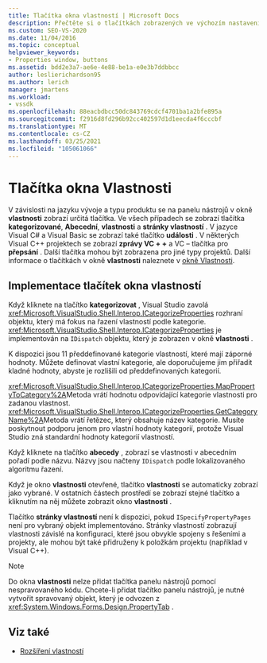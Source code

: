 ```yaml
---
title: Tlačítka okna vlastností | Microsoft Docs
description: Přečtěte si o tlačítkách zobrazených ve výchozím nastavení na panelu nástrojů pro okno Vlastnosti a o implementaci tlačítek.
ms.custom: SEO-VS-2020
ms.date: 11/04/2016
ms.topic: conceptual
helpviewer_keywords:
- Properties window, buttons
ms.assetid: bdd2e3a7-ae6e-4e88-be1a-e0e3b7ddbbcc
author: leslierichardson95
ms.author: lerich
manager: jmartens
ms.workload:
- vssdk
ms.openlocfilehash: 88eacbdbcc50dc843769cdcf4701ba1a2bfe895a
ms.sourcegitcommit: f2916d8fd296b92cc402597d1d1eecda4f6cccbf
ms.translationtype: MT
ms.contentlocale: cs-CZ
ms.lasthandoff: 03/25/2021
ms.locfileid: "105061066"
---
```

# <a name="properties-window-buttons"></a>Tlačítka okna Vlastnosti
V závislosti na jazyku vývoje a typu produktu se na panelu nástrojů v okně **vlastnosti** zobrazí určitá tlačítka. Ve všech případech se zobrazí tlačítka **kategorizované**, **Abecední**, **vlastnosti** a **stránky vlastností** . V jazyce Visual C# a Visual Basic se zobrazí také tlačítko **události** . V některých Visual C++ projektech se zobrazí **zprávy VC + +** a VC – tlačítka pro **přepsání** . Další tlačítka mohou být zobrazena pro jiné typy projektů. Další informace o tlačítkách v okně **vlastnosti** naleznete v [okně Vlastnosti](../../ide/reference/properties-window.md).

## <a name="implementation-of-properties-window-buttons"></a>Implementace tlačítek okna vlastností
 Když kliknete na tlačítko **kategorizovat** , Visual Studio zavolá <xref:Microsoft.VisualStudio.Shell.Interop.ICategorizeProperties> rozhraní objektu, který má fokus na řazení vlastností podle kategorie. <xref:Microsoft.VisualStudio.Shell.Interop.ICategorizeProperties> je implementován na `IDispatch` objektu, který je zobrazen v okně **vlastnosti** .

 K dispozici jsou 11 předdefinované kategorie vlastností, které mají záporné hodnoty. Můžete definovat vlastní kategorie, ale doporučujeme jim přiřadit kladné hodnoty, abyste je rozlišili od předdefinovaných kategorií.

 <xref:Microsoft.VisualStudio.Shell.Interop.ICategorizeProperties.MapPropertyToCategory%2A>Metoda vrátí hodnotu odpovídající kategorie vlastnosti pro zadanou vlastnost. <xref:Microsoft.VisualStudio.Shell.Interop.ICategorizeProperties.GetCategoryName%2A>Metoda vrátí řetězec, který obsahuje název kategorie. Musíte poskytnout podporu jenom pro vlastní hodnoty kategorií, protože Visual Studio zná standardní hodnoty kategorií vlastností.

 Když kliknete na tlačítko **abecedy** , zobrazí se vlastnosti v abecedním pořadí podle názvu. Názvy jsou načteny `IDispatch` podle lokalizovaného algoritmu řazení.

 Když je okno **vlastnosti** otevřené, tlačítko **vlastnosti** se automaticky zobrazí jako vybrané. V ostatních částech prostředí se zobrazí stejné tlačítko a kliknutím na něj můžete zobrazit okno **vlastnosti** .

 Tlačítko **stránky vlastností** není k dispozici, pokud `ISpecifyPropertyPages` není pro vybraný objekt implementováno. Stránky vlastností zobrazují vlastnosti závislé na konfiguraci, které jsou obvykle spojeny s řešeními a projekty, ale mohou být také přidruženy k položkám projektu (například v Visual C++).

> [!NOTE]
> Do okna **vlastnosti** nelze přidat tlačítka panelu nástrojů pomocí nespravovaného kódu. Chcete-li přidat tlačítko panelu nástrojů, je nutné vytvořit spravovaný objekt, který je odvozen z <xref:System.Windows.Forms.Design.PropertyTab> .

## <a name="see-also"></a>Viz také
- [Rozšíření vlastností](../../extensibility/internals/extending-properties.md)
